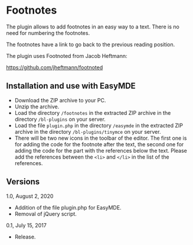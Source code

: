Footnotes
=========

The plugin allows to add footnotes in an easy way to a text. There is no need for numbering the footnotes.

The footnotes have a link to go back to the previous reading position.

The plugin uses Footnoted from Jacob Heftmann:

https://github.com/jheftmann/footnoted

Installation and use with EasyMDE
---------------------------------

* Download the ZIP archive to your PC.
* Unzip the archive.
* Load the directory `/footnotes` in the extracted ZIP archive in the directory `/bl-plugins` on your server.
* Load the file `plugin.php` in the directory `/easymde` in the extracted ZIP archive in the directory `/bl-plugins/tinymce` on your server.
* There will be two new icons in the toolbar of the editor. The first one is for adding the code for the footnote after the text, the second one for adding the code for the part with the references below the text. Please add the references between the `<li>` and `</li>` in the list of the references.

Versions
--------

1.0, August 2, 2020
- Addition of the file plugin.php for EasyMDE.
- Removal of jQuery script.

0.1, July 15, 2017
- Release.
